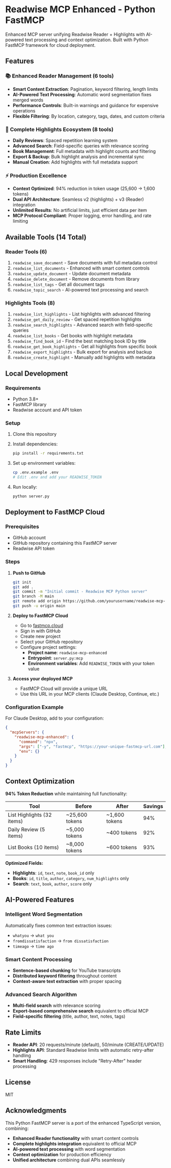 # Readwise MCP Enhanced - Python FastMCP

Enhanced MCP server unifying Readwise Reader + Highlights with AI-powered text processing and context optimization. Built with Python FastMCP framework for cloud deployment.

## Features

### 📚 **Enhanced Reader Management (6 tools)**
- **Smart Content Extraction**: Pagination, keyword filtering, length limits
- **AI-Powered Text Processing**: Automatic word segmentation fixes merged words
- **Performance Controls**: Built-in warnings and guidance for expensive operations
- **Flexible Filtering**: By location, category, tags, dates, and custom criteria

### 🎯 **Complete Highlights Ecosystem (8 tools)**
- **Daily Reviews**: Spaced repetition learning system
- **Advanced Search**: Field-specific queries with relevance scoring
- **Book Management**: Full metadata with highlight counts and filtering
- **Export & Backup**: Bulk highlight analysis and incremental sync
- **Manual Creation**: Add highlights with full metadata support

### ⚡ **Production Excellence**
- **Context Optimized**: 94% reduction in token usage (25,600 → 1,600 tokens)
- **Dual API Architecture**: Seamless v2 (highlights) + v3 (Reader) integration
- **Unlimited Results**: No artificial limits, just efficient data per item
- **MCP Protocol Compliant**: Proper logging, error handling, and rate limiting

## Available Tools (14 Total)

### Reader Tools (6)
1. `readwise_save_document` - Save documents with full metadata control
2. `readwise_list_documents` - Enhanced with smart content controls
3. `readwise_update_document` - Update document metadata
4. `readwise_delete_document` - Remove documents from library
5. `readwise_list_tags` - Get all document tags
6. `readwise_topic_search` - AI-powered text processing and search

### Highlights Tools (8)
1. `readwise_list_highlights` - List highlights with advanced filtering
2. `readwise_get_daily_review` - Get spaced repetition highlights
3. `readwise_search_highlights` - Advanced search with field-specific queries
4. `readwise_list_books` - Get books with highlight metadata
5. `readwise_find_book_id` - Find the best matching book ID by title
6. `readwise_get_book_highlights` - Get all highlights from specific book
7. `readwise_export_highlights` - Bulk export for analysis and backup
8. `readwise_create_highlight` - Manually add highlights with metadata

## Local Development

### Requirements
- Python 3.8+
- FastMCP library
- Readwise account and API token

### Setup
1. Clone this repository
2. Install dependencies:
   ```bash
   pip install -r requirements.txt
   ```

3. Set up environment variables:
   ```bash
   cp .env.example .env
   # Edit .env and add your READWISE_TOKEN
   ```

4. Run locally:
   ```bash
   python server.py
   ```

## Deployment to FastMCP Cloud

### Prerequisites
- GitHub account
- GitHub repository containing this FastMCP server
- Readwise API token

### Steps

1. **Push to GitHub**
   ```bash
   git init
   git add .
   git commit -m "Initial commit - Readwise MCP Python server"
   git branch -M main
   git remote add origin https://github.com/yourusername/readwise-mcp-python.git
   git push -u origin main
   ```

2. **Deploy to FastMCP Cloud**
   - Go to [fastmcp.cloud](https://fastmcp.cloud)
   - Sign in with GitHub
   - Create new project
   - Select your GitHub repository
   - Configure project settings:
     - **Project name**: `readwise-mcp-enhanced`
     - **Entrypoint**: `server.py:mcp` 
     - **Environment variables**: Add `READWISE_TOKEN` with your token value

3. **Access your deployed MCP**
   - FastMCP Cloud will provide a unique URL
   - Use this URL in your MCP clients (Claude Desktop, Continue, etc.)

### Configuration Example

For Claude Desktop, add to your configuration:

```json
{
  "mcpServers": {
    "readwise-mcp-enhanced": {
      "command": "npx",
      "args": ["-y", "fastmcp", "https://your-unique-fastmcp-url.com"],
      "env": {}
    }
  }
}
```

## Context Optimization

**94% Token Reduction** while maintaining full functionality:

| Tool | Before | After | Savings |
|------|--------|-------|---------|
| List Highlights (32 items) | ~25,600 tokens | ~1,600 tokens | 94% |
| Daily Review (5 items) | ~5,000 tokens | ~400 tokens | 92% |
| List Books (10 items) | ~8,000 tokens | ~600 tokens | 93% |

**Optimized Fields:**
- **Highlights**: `id`, `text`, `note`, `book_id` only
- **Books**: `id`, `title`, `author`, `category`, `num_highlights` only
- **Search**: `text`, `book`, `author`, `score` only

## AI-Powered Features

### **Intelligent Word Segmentation**
Automatically fixes common text extraction issues:
- `whatyou` → `what you`
- `fromdissatisfaction` → `from dissatisfaction`  
- `timeago` → `time ago`

### **Smart Content Processing**
- **Sentence-based chunking** for YouTube transcripts
- **Distributed keyword filtering** throughout content
- **Context-aware text extraction** with proper spacing

### **Advanced Search Algorithm**
- **Multi-field search** with relevance scoring
- **Export-based comprehensive search** equivalent to official MCP
- **Field-specific filtering** (title, author, text, notes, tags)

## Rate Limits

- **Reader API**: 20 requests/minute (default), 50/minute (CREATE/UPDATE)
- **Highlights API**: Standard Readwise limits with automatic retry-after handling
- **Smart Handling**: 429 responses include "Retry-After" header processing

## License

MIT

## Acknowledgments

This Python FastMCP server is a port of the enhanced TypeScript version, combining:
- **Enhanced Reader functionality** with smart content controls
- **Complete highlights integration** equivalent to official MCP
- **AI-powered text processing** with word segmentation
- **Context optimization** for production efficiency
- **Unified architecture** combining dual APIs seamlessly